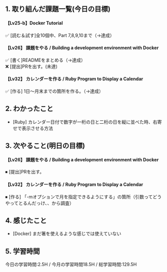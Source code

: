 ## 1. 取り組んだ課題一覧(今日の目標)  
#### 【Lv25-b】Docker Tutorial  
✅ [読む＆試す]全10個中、Part 7,8,9,10まで（→達成）

#### 【Lv26】 課題をやる / Building a development environment with Docker  
✅ [書く]READMEをまとめる（→達成）  
❌ [提出]PRを出す。(未達)

#### 【Lv32】 カレンダーを作る / Ruby Program to Display a Calendar  
✅ [作る] 1日～月末までの箇所を作る。（→達成）

## 2. わかったこと  
- [Ruby] カレンダー日付で数字が一桁の日と二桁の日を縦に並べた時、右寄せで表示させる方法

## 3. 次やること(明日の目標)  
#### 【Lv26】 課題をやる / Building a development environment with Docker  
⏹ [提出]PRを出す。

#### 【Lv32】 カレンダーを作る / Ruby Program to Display a Calendar
⏹ [作る] 「-mオプションで月を指定できるようにする」の箇所（引数ってどうやってとるんだっけ、、から調査）

## 4. 感じたこと
- [Docker] まだ箸を使えるような感じでは使えていない

## 5. 学習時間
今日の学習時間:2.5H / 今月の学習時間18.5H / 総学習時間:129.5H
